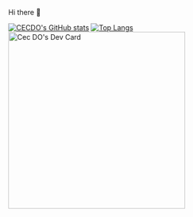 Hi there  🤘

[![CECDO's GitHub stats](https://github-readme-stats.vercel.app/api?username=CECDO&theme=vision-friendly-dark&show_icons=true)](https://github.com/CECDO/github-readme-stats)
[![Top Langs](https://github-readme-stats.vercel.app/api/top-langs/?username=CECDO&langs_count=5&theme=vision-friendly-dark&show_icons=true)](https://github.com/CECDO/github-readme-stats)
<a href="https://app.daily.dev/cecdo"><img src="https://api.daily.dev/devcards/v2/qQEqrjl3IAXM5t0Ld08OO.png?type=default&r=z88" width="356" alt="Cec DO's Dev Card"/></a> 

